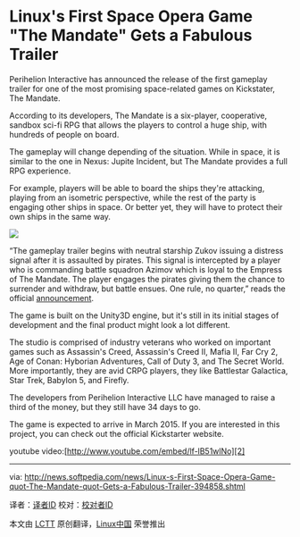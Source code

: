 Linux's First Space Opera Game "The Mandate" Gets a Fabulous Trailer
================================================================================
Perihelion Interactive has announced the release of the first gameplay trailer for one of the most promising space-related games on Kickstater, The Mandate.

According to its developers, The Mandate is a six-player, cooperative, sandbox sci-fi RPG that allows the players to control a huge ship, with hundreds of people on board.

The gameplay will change depending of the situation. While in space, it is similar to the one in Nexus: Jupite Incident, but The Mandate provides a full RPG experience.

For example, players will be able to board the ships they're attacking, playing from an isometric perspective, while the rest of the party is engaging other ships in space. Or better yet, they will have to protect their own ships in the same way.

![](http://i1-news.softpedia-static.com/images/news2/Linux-s-First-Space-Opera-Game-quot-The-Mandate-quot-Gets-a-Fabulous-Trailer-394858-2.jpg)

“The gameplay trailer begins with neutral starship Zukov issuing a distress signal after it is assaulted by pirates. This signal is intercepted by a player who is commanding battle squadron Azimov which is loyal to the Empress of The Mandate. The player engages the pirates giving them the chance to surrender and withdraw, but battle ensues. One rule, no quarter,” reads the official [announcement][1].

The game is built on the Unity3D engine, but it's still in its initial stages of development and the final product might look a lot different.

The studio is comprised of industry veterans who worked on important games such as Assassin's Creed, Assassin's Creed II, Mafia II, Far Cry 2, Age of Conan: Hyborian Adventures, Call of Duty 3, and The Secret World. More importantly, they are avid CRPG players, they like Battlestar Galactica, Star Trek, Babylon 5, and Firefly.

The developers from Perihelion Interactive LLC have managed to raise a third of the money, but they still have 34 days to go.

The game is expected to arrive in March 2015. If you are interested in this project, you can check out the official Kickstarter website.

youtube video:[http://www.youtube.com/embed/lf-lB51wlNo][2]

--------------------------------------------------------------------------------

via: http://news.softpedia.com/news/Linux-s-First-Space-Opera-Game-quot-The-Mandate-quot-Gets-a-Fabulous-Trailer-394858.shtml

译者：[译者ID](https://github.com/译者ID) 校对：[校对者ID](https://github.com/校对者ID)

本文由 [LCTT](https://github.com/LCTT/TranslateProject) 原创翻译，[Linux中国](http://linux.cn/) 荣誉推出

[1]:http://www.kickstarter.com/projects/1964463742/the-mandate/posts
[2]:http://www.youtube.com/embed/lf-lB51wlNo